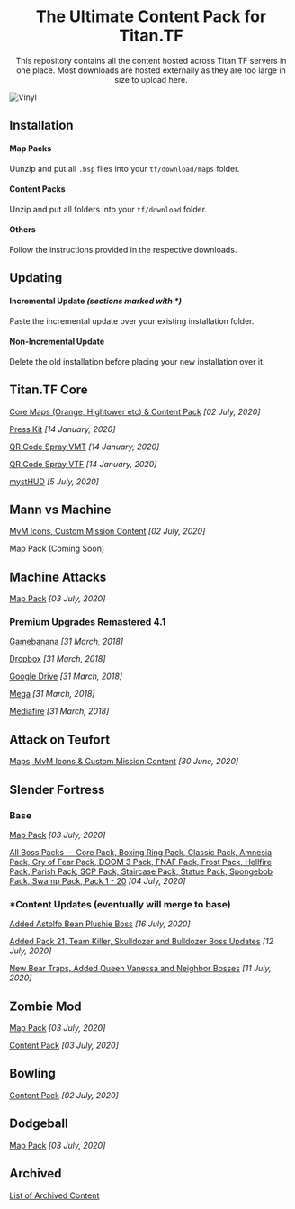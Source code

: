 <h1 align="center">The Ultimate Content Pack for Titan.TF</h1>
<p align="center">This repository contains all the content hosted across Titan.TF servers in one place. Most downloads are hosted externally as they are too large in size to upload here.</p>

![Vinyl](https://raw.githubusercontent.com/TitanTF/Titan-DLC/master/Titan%20DLC%20Vinyl.png)

## Installation
#### Map Packs
Uunzip and put all `.bsp` files into your `tf/download/maps` folder.

#### Content Packs
Unzip and put all folders into your `tf/download` folder.

#### Others
Follow the instructions provided in the respective downloads.

## Updating
#### Incremental Update _(sections marked with *)_
Paste the incremental update over your existing installation folder.

#### Non-Incremental Update
Delete the old installation before placing your new installation over it.

## Titan.TF Core
[Core Maps (Orange, Hightower etc) & Content Pack](https://github.com/TitanTF/Titan-DLC) _[02 July, 2020]_

[Press Kit](https://www.dropbox.com/sh/7tz5o6cy5912kkv/AACzrSHxziykO98DD8uYliT1a?dl=0) _[14 January, 2020]_

[QR Code Spray VMT](https://titan.tf/assets/downloads/sprays/titan-qr.vmt) _[14 January, 2020]_

[QR Code Spray VTF](https://titan.tf/assets/downloads/sprays/titan-qr.vtf) _[14 January, 2020]_

[mystHUD](https://mysthud.titan.tf) _[5 July, 2020]_

## Mann vs Machine
[MvM Icons, Custom Mission Content](https://github.com/TitanTF/Titan-DLC) _[02 July, 2020]_

Map Pack (Coming Soon)

## Machine Attacks
[Map Pack](https://mega.nz/file/nxIzlaBJ#vnPtL5B-9jpW3RjiYn2KzYMi84P175-tf75OmFsmBeM) _[03 July, 2020]_

### Premium Upgrades Remastered 4.1
[Gamebanana](https://gamebanana.com/dl/377913) _[31 March, 2018]_

[Dropbox](https://www.dropbox.com/s/5s9y3slamdn4vw7/premium_upgrade_hud_for_machine_att_6b9c9.rar?dl=0) _[31 March, 2018]_

[Google Drive](https://drive.google.com/open?id=1UfRiPRcVuzSHepAGogvgqSdUpU6wl6QG) _[31 March, 2018]_

[Mega](https://mega.nz/#!P4Y0RYYI!NAULgqJ7ydIJw3NmGwnUGStC7tWeZKdKJVul1U0CWJY) _[31 March, 2018]_

[Mediafire](http://www.mediafire.com/file/qbbq6jhse07kcve/premium_upgrade_hud_for_machine_att_6b9c9.rar) _[31 March, 2018]_

## Attack on Teufort
[Maps, MvM Icons & Custom Mission Content](https://github.com/AttackOnTeufort/AOT-DLC) _[30 June, 2020]_

## Slender Fortress
### Base
[Map Pack](https://mega.nz/file/mgh1VaCS#EjISIc3DAdpw6D5VFjW9iMRfiHH-oEON8rrPiIRjmyU) _[03 July, 2020]_

[All Boss Packs — Core Pack, Boxing Ring Pack, Classic Pack, Amnesia Pack, Cry of Fear Pack, DOOM 3 Pack, FNAF Pack, Frost Pack, Hellfire Pack, Parish Pack, SCP Pack, Staircase Pack, Statue Pack, Spongebob Pack, Swamp Pack, Pack 1 - 20](https://mega.nz/file/G4p3TLQR#Z5F_AIzHo1W_KRinq7IBp2gWhyX5BkZSG50eDij5Q2g) _[04 July, 2020]_

### *Content Updates (eventually will merge to base)
[Added Astolfo Bean Plushie Boss](https://mega.nz/file/e5hRhAxK#75F7arU96qDAMS0B6BdImghIPtGF3J4LaKAIVIbOP4w) _[16 July, 2020]_

[Added Pack 21, Team Killer, Skulldozer and Bulldozer Boss Updates](https://mega.nz/file/395AyS5Q#_ZhNoWk8Yzm4Z2vnFRzHhqX8cccFXDIZ8CJmPl_m0j0) _[12 July, 2020]_

[New Bear Traps, Added Queen Vanessa and Neighbor Bosses](https://mega.nz/file/nt4zjDKI#f8LHNaCMx63kT0sfb6fqTN1zdF78YD4y91SVOU-PPTY) _[11 July, 2020]_

## Zombie Mod
[Map Pack](https://mega.nz/file/HwQHWKYB#QJESRbi1ENUhPnTBnNpEhvP56KVddLlq0X0j7yROZaI) _[03 July, 2020]_

[Content Pack](https://mega.nz/file/mgYzlShZ#a7URt1h3t8Fb9gIyIYZnRBsmB4r0weqVEhhCLKLGNUo) _[03 July, 2020]_

## Bowling
[Content Pack](https://github.com/TitanTF/Titan-DLC) _[02 July, 2020]_

## Dodgeball
[Map Pack](https://mega.nz/file/z1YCXYCY#yd1cH8LvAMZsBE_MYfXEua1IN__JNt_xeIpfQJ6wUTc) _[03 July, 2020]_

## Archived
[List of Archived Content](https://github.com/TitanTF/Ultimate-Content-Pack/blob/master/Archived.MD)
